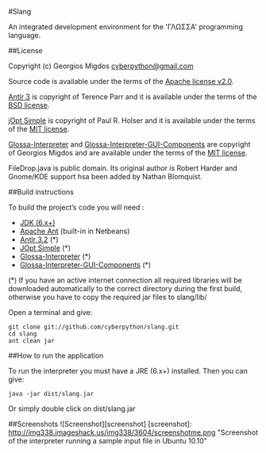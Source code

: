 #Slang

An integrated development environment for the 'ΓΛΩΣΣΑ' programming language.

##License

Copyright (c) Georgios Migdos <cyberpython@gmail.com>

Source code is available under the terms of the [Apache license v2.0](http://www.apache.org/licenses/LICENSE-2.0).

[Antlr 3](http://www.antlr.org/) is copyright of Terence Parr and it is available under the terms of the [BSD license](http://www.antlr.org/license.html).

[jOpt Simple](http://jopt-simple.sourceforge.net/) is copyright of Paul R. Holser and it is available under the terms of the [MIT license](http://www.opensource.org/licenses/mit-license.php).

[Glossa-Interpreter](http://github.com/cyberpython/glossa-interpreter) and [Glossa-Interpreter-GUI-Components](http://github.com/cyberpython/glossa-interpreter-gui-components) are copyright of Georgios Migdos and are available under the terms of the [MIT license](http://www.opensource.org/licenses/mit-license.php).

FileDrop.java is public domain. Its original author is Robert Harder and Gnome/KDE support hsa been added by Nathan Blomquist.

##Build instructions

To build the project’s code you will need :

- [JDK (6.x+)](http://www.oracle.com/technetwork/java/javase/downloads/index.html)
- [Apache Ant](http://ant.apache.org/) (built-in in Netbeans)
- [Antlr 3.2](http://www.antlr.org/download/antlr-3.2.jar) (*)
- [JOpt Simple](http://jopt-simple.sourceforge.net/) (*)
- [Glossa-Interpreter](http://github.com/cyberpython/glossa-interpreter) (*)
- [Glossa-Interpreter-GUI-Components](http://github.com/cyberpython/glossa-interpreter-gui-components) (*)

(*) If you have an active internet connection all required libraries will be downloaded automatically to the correct directory during the first build, otherwise you have to copy the required jar files to slang/lib/


Open a terminal and give:

    git clone git://github.com/cyberpython/slang.git
    cd slang
    ant clean jar

##How to run the application

To run the interpreter you must have a JRE (6.x+) installed. Then you can give:

    java -jar dist/slang.jar

Or simply double click on dist/slang.jar
    
##Screenshots
![Screenshot][screenshot]
[screenshot]: http://img338.imageshack.us/img338/3604/screenshotme.png  "Screenshot of the interpreter running a sample input file in Ubuntu 10.10"

